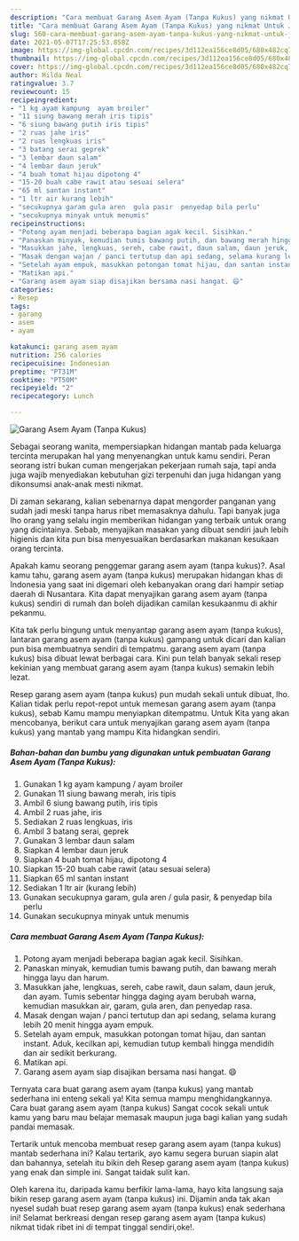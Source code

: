 ```yaml
---
description: "Cara membuat Garang Asem Ayam (Tanpa Kukus) yang nikmat Untuk Jualan"
title: "Cara membuat Garang Asem Ayam (Tanpa Kukus) yang nikmat Untuk Jualan"
slug: 560-cara-membuat-garang-asem-ayam-tanpa-kukus-yang-nikmat-untuk-jualan
date: 2021-05-07T17:25:53.858Z
image: https://img-global.cpcdn.com/recipes/3d112ea156ce8d05/680x482cq70/garang-asem-ayam-tanpa-kukus-foto-resep-utama.jpg
thumbnail: https://img-global.cpcdn.com/recipes/3d112ea156ce8d05/680x482cq70/garang-asem-ayam-tanpa-kukus-foto-resep-utama.jpg
cover: https://img-global.cpcdn.com/recipes/3d112ea156ce8d05/680x482cq70/garang-asem-ayam-tanpa-kukus-foto-resep-utama.jpg
author: Hilda Neal
ratingvalue: 3.7
reviewcount: 15
recipeingredient:
- "1 kg ayam kampung  ayam broiler"
- "11 siung bawang merah iris tipis"
- "6 siung bawang putih iris tipis"
- "2 ruas jahe iris"
- "2 ruas lengkuas iris"
- "3 batang serai geprek"
- "3 lembar daun salam"
- "4 lembar daun jeruk"
- "4 buah tomat hijau dipotong 4"
- "15-20 buah cabe rawit atau sesuai selera"
- "65 ml santan instant"
- "1 ltr air kurang lebih"
- "secukupnya garam gula aren  gula pasir  penyedap bila perlu"
- "secukupnya minyak untuk menumis"
recipeinstructions:
- "Potong ayam menjadi beberapa bagian agak kecil. Sisihkan."
- "Panaskan minyak, kemudian tumis bawang putih, dan bawang merah hingga layu dan harum."
- "Masukkan jahe, lengkuas, sereh, cabe rawit, daun salam, daun jeruk, dan ayam. Tumis sebentar hingga daging ayam berubah warna, kemudian masukkan air, garam, gula aren, dan penyedap rasa."
- "Masak dengan wajan / panci tertutup dan api sedang, selama kurang lebih 20 menit hingga ayam empuk."
- "Setelah ayam empuk, masukkan potongan tomat hijau, dan santan instant. Aduk, kecilkan api, kemudian tutup kembali hingga mendidih dan air sedikit berkurang."
- "Matikan api."
- "Garang asem ayam siap disajikan bersama nasi hangat. 😄"
categories:
- Resep
tags:
- garang
- asem
- ayam

katakunci: garang asem ayam 
nutrition: 256 calories
recipecuisine: Indonesian
preptime: "PT31M"
cooktime: "PT50M"
recipeyield: "2"
recipecategory: Lunch

---
```



![Garang Asem Ayam (Tanpa Kukus)](https://img-global.cpcdn.com/recipes/3d112ea156ce8d05/680x482cq70/garang-asem-ayam-tanpa-kukus-foto-resep-utama.jpg)

Sebagai seorang wanita, mempersiapkan hidangan mantab pada keluarga tercinta merupakan hal yang menyenangkan untuk kamu sendiri. Peran seorang istri bukan cuman mengerjakan pekerjaan rumah saja, tapi anda juga wajib menyediakan kebutuhan gizi terpenuhi dan juga hidangan yang dikonsumsi anak-anak mesti nikmat.

Di zaman  sekarang, kalian sebenarnya dapat mengorder panganan yang sudah jadi meski tanpa harus ribet memasaknya dahulu. Tapi banyak juga lho orang yang selalu ingin memberikan hidangan yang terbaik untuk orang yang dicintainya. Sebab, menyajikan masakan yang dibuat sendiri jauh lebih higienis dan kita pun bisa menyesuaikan berdasarkan makanan kesukaan orang tercinta. 



Apakah kamu seorang penggemar garang asem ayam (tanpa kukus)?. Asal kamu tahu, garang asem ayam (tanpa kukus) merupakan hidangan khas di Indonesia yang saat ini digemari oleh kebanyakan orang dari hampir setiap daerah di Nusantara. Kita dapat menyajikan garang asem ayam (tanpa kukus) sendiri di rumah dan boleh dijadikan camilan kesukaanmu di akhir pekanmu.

Kita tak perlu bingung untuk menyantap garang asem ayam (tanpa kukus), lantaran garang asem ayam (tanpa kukus) gampang untuk dicari dan kalian pun bisa membuatnya sendiri di tempatmu. garang asem ayam (tanpa kukus) bisa dibuat lewat berbagai cara. Kini pun telah banyak sekali resep kekinian yang membuat garang asem ayam (tanpa kukus) semakin lebih lezat.

Resep garang asem ayam (tanpa kukus) pun mudah sekali untuk dibuat, lho. Kalian tidak perlu repot-repot untuk memesan garang asem ayam (tanpa kukus), sebab Kamu mampu menyiapkan ditempatmu. Untuk Kita yang akan mencobanya, berikut cara untuk menyajikan garang asem ayam (tanpa kukus) yang mantab yang mampu Kita hidangkan sendiri.

<!--inarticleads1-->

##### Bahan-bahan dan bumbu yang digunakan untuk pembuatan Garang Asem Ayam (Tanpa Kukus):

1. Gunakan 1 kg ayam kampung / ayam broiler
1. Gunakan 11 siung bawang merah, iris tipis
1. Ambil 6 siung bawang putih, iris tipis
1. Ambil 2 ruas jahe, iris
1. Sediakan 2 ruas lengkuas, iris
1. Ambil 3 batang serai, geprek
1. Gunakan 3 lembar daun salam
1. Siapkan 4 lembar daun jeruk
1. Siapkan 4 buah tomat hijau, dipotong 4
1. Siapkan 15-20 buah cabe rawit (atau sesuai selera)
1. Siapkan 65 ml santan instant
1. Sediakan 1 ltr air (kurang lebih)
1. Gunakan secukupnya garam, gula aren / gula pasir, &amp; penyedap bila perlu
1. Gunakan secukupnya minyak untuk menumis




<!--inarticleads2-->

##### Cara membuat Garang Asem Ayam (Tanpa Kukus):

1. Potong ayam menjadi beberapa bagian agak kecil. Sisihkan.
1. Panaskan minyak, kemudian tumis bawang putih, dan bawang merah hingga layu dan harum.
1. Masukkan jahe, lengkuas, sereh, cabe rawit, daun salam, daun jeruk, dan ayam. Tumis sebentar hingga daging ayam berubah warna, kemudian masukkan air, garam, gula aren, dan penyedap rasa.
1. Masak dengan wajan / panci tertutup dan api sedang, selama kurang lebih 20 menit hingga ayam empuk.
1. Setelah ayam empuk, masukkan potongan tomat hijau, dan santan instant. Aduk, kecilkan api, kemudian tutup kembali hingga mendidih dan air sedikit berkurang.
1. Matikan api.
1. Garang asem ayam siap disajikan bersama nasi hangat. 😄




Ternyata cara buat garang asem ayam (tanpa kukus) yang mantab sederhana ini enteng sekali ya! Kita semua mampu menghidangkannya. Cara buat garang asem ayam (tanpa kukus) Sangat cocok sekali untuk kamu yang baru mau belajar memasak maupun juga bagi kalian yang sudah pandai memasak.

Tertarik untuk mencoba membuat resep garang asem ayam (tanpa kukus) mantab sederhana ini? Kalau tertarik, ayo kamu segera buruan siapin alat dan bahannya, setelah itu bikin deh Resep garang asem ayam (tanpa kukus) yang enak dan simple ini. Sangat taidak sulit kan. 

Oleh karena itu, daripada kamu berfikir lama-lama, hayo kita langsung saja bikin resep garang asem ayam (tanpa kukus) ini. Dijamin anda tak akan nyesel sudah buat resep garang asem ayam (tanpa kukus) enak sederhana ini! Selamat berkreasi dengan resep garang asem ayam (tanpa kukus) nikmat tidak ribet ini di tempat tinggal sendiri,oke!.

